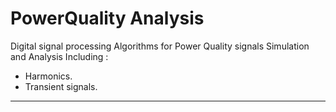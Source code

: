 # PowerQuality Analysis 
Digital signal processing Algorithms for Power Quality signals Simulation and Analysis Including : 
- Harmonics.
- Transient signals.
***

